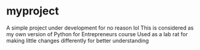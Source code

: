 # myproject
A simple project under development for no reason lol
This is considered as my own version of Python for Entrepreneurs course
Used as a lab rat for making little changes differently for better understanding
